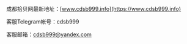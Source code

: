 成都拾贝网最新地址：[www.cdsb999.info](https://www.cdsb999.info)

客服Telegram帐号：cdsb999

客服邮箱：cdsb999@yandex.com
